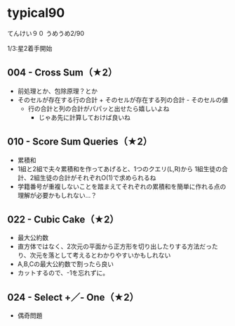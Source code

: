 # typical90

てんけい９０ うめうめ2/90

1/3:星2着手開始


## 004 - Cross Sum（★2）
* 前処理とか、包除原理？とか
* そのセルが存在する行の合計 + そのセルが存在する列の合計 - そのセルの値
  * 行の合計と列の合計がパパッと出せたら嬉しいよね
    * じゃあ先に計算しておけば良いね

## 010 - Score Sum Queries（★2）
* 累積和
* 1組と2組で夫々累積和を作ってあげると、1つのクエリ(L,R)から
1組生徒の合計、2組生徒の合計がそれぞれO(1)で求められるね
* 学籍番号が重複しないことを踏まえてそれぞれの累積和を簡単に作れる点の理解が必要かもしれない…？

## 022 - Cubic Cake（★2）
* 最大公約数
* 直方体ではなく、2次元の平面から正方形を切り出したりする方法だったり、次元を落として考えるとわかりやすいかもしれない
* A,B,Cの最大公約数で割ったら良い
* カットするので、-1を忘れずに。

## 024 - Select +／- One（★2）
* 偶奇問題